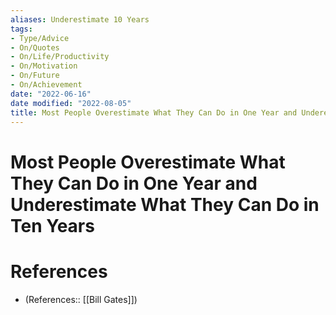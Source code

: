 ```yaml
---
aliases: Underestimate 10 Years
tags:
- Type/Advice
- On/Quotes
- On/Life/Productivity
- On/Motivation
- On/Future
- On/Achievement
date: "2022-06-16"
date modified: "2022-08-05"
title: Most People Overestimate What They Can Do in One Year and Underestimate What They Can Do in Ten Years
---
```


# Most People Overestimate What They Can Do in One Year and Underestimate What They Can Do in Ten Years

# References
- (References:: [[Bill Gates]])
